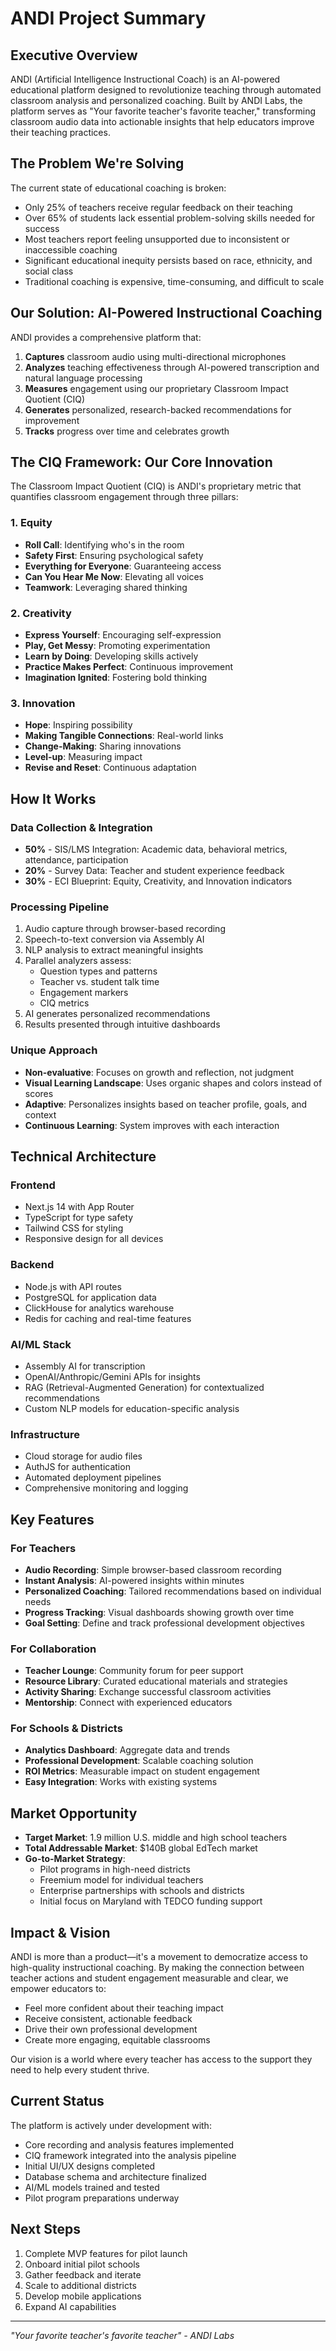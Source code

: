 # ANDI Project Summary

## Executive Overview

ANDI (Artificial Intelligence Instructional Coach) is an AI-powered educational platform designed to revolutionize teaching through automated classroom analysis and personalized coaching. Built by ANDI Labs, the platform serves as "Your favorite teacher's favorite teacher," transforming classroom audio data into actionable insights that help educators improve their teaching practices.

## The Problem We're Solving

The current state of educational coaching is broken:
- Only 25% of teachers receive regular feedback on their teaching
- Over 65% of students lack essential problem-solving skills needed for success
- Most teachers report feeling unsupported due to inconsistent or inaccessible coaching
- Significant educational inequity persists based on race, ethnicity, and social class
- Traditional coaching is expensive, time-consuming, and difficult to scale

## Our Solution: AI-Powered Instructional Coaching

ANDI provides a comprehensive platform that:
1. **Captures** classroom audio using multi-directional microphones
2. **Analyzes** teaching effectiveness through AI-powered transcription and natural language processing
3. **Measures** engagement using our proprietary Classroom Impact Quotient (CIQ)
4. **Generates** personalized, research-backed recommendations for improvement
5. **Tracks** progress over time and celebrates growth

## The CIQ Framework: Our Core Innovation

The Classroom Impact Quotient (CIQ) is ANDI's proprietary metric that quantifies classroom engagement through three pillars:

### 1. Equity
- **Roll Call**: Identifying who's in the room
- **Safety First**: Ensuring psychological safety
- **Everything for Everyone**: Guaranteeing access
- **Can You Hear Me Now**: Elevating all voices
- **Teamwork**: Leveraging shared thinking

### 2. Creativity
- **Express Yourself**: Encouraging self-expression
- **Play, Get Messy**: Promoting experimentation
- **Learn by Doing**: Developing skills actively
- **Practice Makes Perfect**: Continuous improvement
- **Imagination Ignited**: Fostering bold thinking

### 3. Innovation
- **Hope**: Inspiring possibility
- **Making Tangible Connections**: Real-world links
- **Change-Making**: Sharing innovations
- **Level-up**: Measuring impact
- **Revise and Reset**: Continuous adaptation

## How It Works

### Data Collection & Integration
- **50%** - SIS/LMS Integration: Academic data, behavioral metrics, attendance, participation
- **20%** - Survey Data: Teacher and student experience feedback
- **30%** - ECI Blueprint: Equity, Creativity, and Innovation indicators

### Processing Pipeline
1. Audio capture through browser-based recording
2. Speech-to-text conversion via Assembly AI
3. NLP analysis to extract meaningful insights
4. Parallel analyzers assess:
   - Question types and patterns
   - Teacher vs. student talk time
   - Engagement markers
   - CIQ metrics
5. AI generates personalized recommendations
6. Results presented through intuitive dashboards

### Unique Approach
- **Non-evaluative**: Focuses on growth and reflection, not judgment
- **Visual Learning Landscape**: Uses organic shapes and colors instead of scores
- **Adaptive**: Personalizes insights based on teacher profile, goals, and context
- **Continuous Learning**: System improves with each interaction

## Technical Architecture

### Frontend
- Next.js 14 with App Router
- TypeScript for type safety
- Tailwind CSS for styling
- Responsive design for all devices

### Backend
- Node.js with API routes
- PostgreSQL for application data
- ClickHouse for analytics warehouse
- Redis for caching and real-time features

### AI/ML Stack
- Assembly AI for transcription
- OpenAI/Anthropic/Gemini APIs for insights
- RAG (Retrieval-Augmented Generation) for contextualized recommendations
- Custom NLP models for education-specific analysis

### Infrastructure
- Cloud storage for audio files
- AuthJS for authentication
- Automated deployment pipelines
- Comprehensive monitoring and logging

## Key Features

### For Teachers
- **Audio Recording**: Simple browser-based classroom recording
- **Instant Analysis**: AI-powered insights within minutes
- **Personalized Coaching**: Tailored recommendations based on individual needs
- **Progress Tracking**: Visual dashboards showing growth over time
- **Goal Setting**: Define and track professional development objectives

### For Collaboration
- **Teacher Lounge**: Community forum for peer support
- **Resource Library**: Curated educational materials and strategies
- **Activity Sharing**: Exchange successful classroom activities
- **Mentorship**: Connect with experienced educators

### For Schools & Districts
- **Analytics Dashboard**: Aggregate data and trends
- **Professional Development**: Scalable coaching solution
- **ROI Metrics**: Measurable impact on student engagement
- **Easy Integration**: Works with existing systems

## Market Opportunity

- **Target Market**: 1.9 million U.S. middle and high school teachers
- **Total Addressable Market**: $140B global EdTech market
- **Go-to-Market Strategy**:
  - Pilot programs in high-need districts
  - Freemium model for individual teachers
  - Enterprise partnerships with schools and districts
  - Initial focus on Maryland with TEDCO funding support

## Impact & Vision

ANDI is more than a product—it's a movement to democratize access to high-quality instructional coaching. By making the connection between teacher actions and student engagement measurable and clear, we empower educators to:
- Feel more confident about their teaching impact
- Receive consistent, actionable feedback
- Drive their own professional development
- Create more engaging, equitable classrooms

Our vision is a world where every teacher has access to the support they need to help every student thrive.

## Current Status

The platform is actively under development with:
- Core recording and analysis features implemented
- CIQ framework integrated into the analysis pipeline
- Initial UI/UX designs completed
- Database schema and architecture finalized
- AI/ML models trained and tested
- Pilot program preparations underway

## Next Steps

1. Complete MVP features for pilot launch
2. Onboard initial pilot schools
3. Gather feedback and iterate
4. Scale to additional districts
5. Develop mobile applications
6. Expand AI capabilities

---

*"Your favorite teacher's favorite teacher" - ANDI Labs*